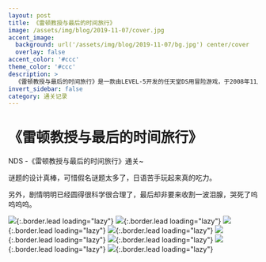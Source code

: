 ```yaml
---
layout: post
title: 《雷顿教授与最后的时间旅行》
image: /assets/img/blog/2019-11-07/cover.jpg
accent_image: 
  background: url('/assets/img/blog/2019-11-07/bg.jpg') center/cover
  overlay: false
accent_color: '#ccc'
theme_color: '#ccc'
description: >
  《雷顿教授与最后的时间旅行》是一款由LEVEL-5开发的任天堂DS用冒险游戏，于2008年11月27日在日本发布，于2010年9月12日在北美发布。本作是雷顿教授系列三部曲中的最后一部，游戏内容将解谜和传统冒险游戏结合。此游戏与过去作品一样，主角都由大泉洋和堀北真希配音。
invert_sidebar: false
category: 通关记录
---
```


# 《雷顿教授与最后的时间旅行》

NDS -《雷顿教授与最后的时间旅行》通关~

谜题的设计真棒，可惜假名谜题太多了，日语苦手玩起来真的吃力。

另外，剧情明明已经圆得很科学很合理了，最后却非要来收割一波泪腺，哭死了呜呜呜呜。 

![](/assets/img/blog/2019-11-07/1.jpg){:.border.lead loading="lazy"}
![](/assets/img/blog/2019-11-07/2.jpg){:.border.lead loading="lazy"}
![](/assets/img/blog/2019-11-07/3.jpg){:.border.lead loading="lazy"}
![](/assets/img/blog/2019-11-07/4.jpg){:.border.lead loading="lazy"}
![](/assets/img/blog/2019-11-07/5.jpg){:.border.lead loading="lazy"}
![](/assets/img/blog/2019-11-07/6.jpg){:.border.lead loading="lazy"}
![](/assets/img/blog/2019-11-07/7.jpg){:.border.lead loading="lazy"}
![](/assets/img/blog/2019-11-07/8.jpg){:.border.lead loading="lazy"}

